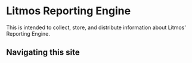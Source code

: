 # Litmos Reporting Engine 

This is intended to collect, store, and distribute information about Litmos' Reporting Engine.

## Navigating this site



